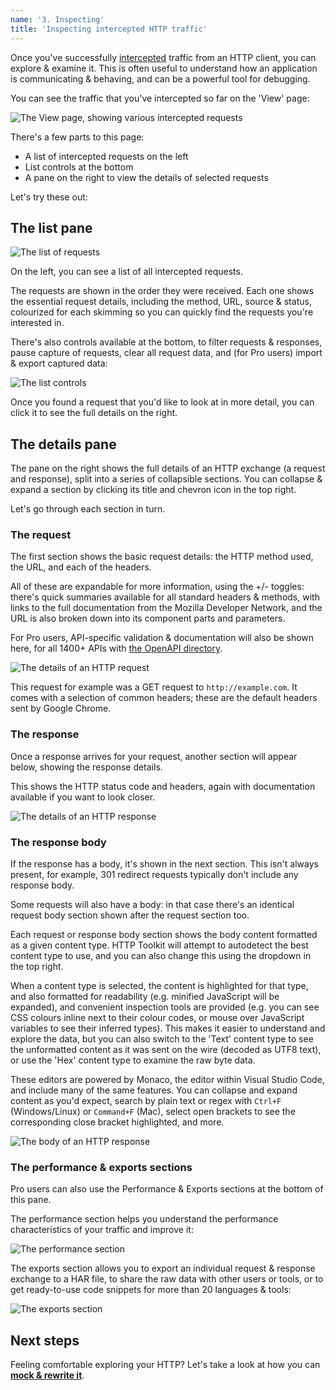 ```yaml
---
name: '3. Inspecting'
title: 'Inspecting intercepted HTTP traffic'
---
```


Once you've successfully [intercepted](/docs/getting-started/intercepting) traffic from an HTTP client, you can explore & examine it. This is often useful to understand how an application is communicating & behaving, and can be a powerful tool for debugging.

You can see the traffic that you've intercepted so far on the 'View' page:

![The View page, showing various intercepted requests](../../images/inspect-screenshot.png)

There's a few parts to this page:

* A list of intercepted requests on the left
* List controls at the bottom
* A pane on the right to view the details of selected requests

Let's try these out:

## The list pane

![The list of requests](../../images/explore-screenshot.png)

On the left, you can see a list of all intercepted requests.

The requests are shown in the order they were received. Each one shows the essential request details, including the method, URL, source & status, colourized for each skimming so you can quickly find the requests you're interested in.

There's also controls available at the bottom, to filter requests & responses, pause capture of requests, clear all request data, and (for Pro users) import & export captured data:

![The list controls](./list-controls.png)

Once you found a request that you'd like to look at in more detail, you can click it to see the full details on the right.

## The details pane

The pane on the right shows the full details of an HTTP exchange (a request and response), split into a series of collapsible sections. You can collapse & expand a section by clicking its title and chevron icon in the top right.

Let's go through each section in turn.

### The request

The first section shows the basic request details: the HTTP method used, the URL, and each of the headers.

All of these are expandable for more information, using the +/- toggles: there's quick summaries available for all standard headers & methods, with links to the full documentation from the Mozilla Developer Network, and the URL is also broken down into its component parts and parameters.

For Pro users, API-specific validation & documentation will also be shown here, for all 1400+ APIs with [the OpenAPI directory](https://github.com/APIs-guru/openapi-directory).

![The details of an HTTP request](./request-card.png)

This request for example was a GET request to `http://example.com`. It comes with a selection of common headers; these are the default headers sent by Google Chrome.

### The response

Once a response arrives for your request, another section will appear below, showing the response details.

This shows the HTTP status code and headers, again with documentation available if you want to look closer.

![The details of an HTTP response](./response-card.png)

### The response body

If the response has a body, it's shown in the next section. This isn't always present, for example, 301 redirect requests typically don't include any response body.

Some requests will also have a body: in that case there's an identical request body section shown after the request section too.

Each request or response body section shows the body content formatted as a given content type. HTTP Toolkit will attempt to autodetect the best content type to use, and you can also change this using the dropdown in the top right.

When a content type is selected, the content is highlighted for that type, and also formatted for readability (e.g. minified JavaScript will be expanded), and convenient inspection tools are provided (e.g. you can see CSS colours inline next to their colour codes, or mouse over JavaScript variables to see their inferred types). This makes it easier to understand and explore the data, but you can also switch to the 'Text' content type to see the unformatted content as it was sent on the wire (decoded as UTF8 text), or use the 'Hex' content type to examine the raw byte data.

These editors are powered by Monaco, the editor within Visual Studio Code, and include many of the same features. You can collapse and expand content as you'd expect, search by plain text or regex with `Ctrl+F` (Windows/Linux) or `Command+F` (Mac), select open brackets to see the corresponding close bracket highlighted, and more.

![The body of an HTTP response](./response-body-card.png)

### The performance & exports sections

Pro users can also use the Performance & Exports sections at the bottom of this pane.

The performance section helps you understand the performance characteristics of your traffic and improve it:

![The performance section](./performance-card.png)

The exports section allows you to export an individual request & response exchange to a HAR file, to share the raw data with other users or tools, or to get ready-to-use code snippets for more than 20 languages & tools:

![The exports section](./export-card.png)

## Next steps

Feeling comfortable exploring your HTTP? Let's take a look at how you can **[mock & rewrite it](/docs/getting-started/rewriting/)**.